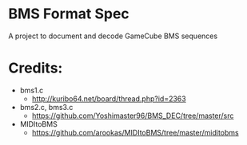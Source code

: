 # BMS Format Spec

A project to document and decode GameCube BMS sequences

# Credits:

* bms1.c
	* <http://kuribo64.net/board/thread.php?id=2363>
* bms2.c, bms3.c
	* <https://github.com/Yoshimaster96/BMS_DEC/tree/master/src>
* MIDItoBMS
	* <https://github.com/arookas/MIDItoBMS/tree/master/miditobms>
